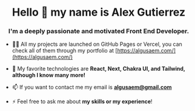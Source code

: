 <h1 align="center">Hello 👋 my name is Alex Gutierrez</h1>
<h3 align="center">I'm a deeply passionate and motivated Front End Developer.</h3>

- 👨‍💻 All my projects are launched on GitHub Pages or Vercel, you can check all of them through my portfolio at [https://algusaem.com/](https://algusaem.com/)

- 💬 My favorite technologies are **React, Next, Chakra UI, and Tailwind, although I know many more!**

- 📫 If you want to contact me my email is **algusaem@gmail.com**

- ⚡ Feel free to ask me about **my skills or my experience**!

<p align="left">
</p>
